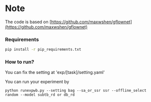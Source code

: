 # Note

The code is based on [https://github.com/maxwshen/gflownet](https://github.com/maxwshen/gflownet)

### Requirements

```bash
pip install -r pip_requirements.txt
```

### How to run?

You can fix the setting at 'exp/[task]/setting.yaml'

You can run your experiment by 

```
python runexpwb.py --setting bag --sa_or_ssr ssr --offline_select random --model subtb_rd or db_rd
```
